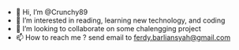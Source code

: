 - 👋 Hi, I’m @Crunchy89
- 👀 I’m interested in reading, learning new technology, and coding
- 💞️ I’m looking to collaborate on some chalengging project
- 📫 How to reach me ? send email to ferdy.barliansyah@gmail.com

<!---
Crunchy89/Crunchy89 is a ✨ special ✨ repository because its `README.md` (this file) appears on your GitHub profile.
You can click the Preview link to take a look at your changes.
--->
